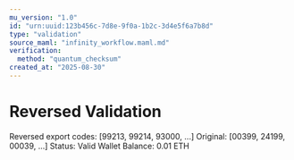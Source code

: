 ```yaml
---
mu_version: "1.0"
id: "urn:uuid:123b456c-7d8e-9f0a-1b2c-3d4e5f6a7b8d"
type: "validation"
source_maml: "infinity_workflow.maml.md"
verification:
  method: "quantum_checksum"
created_at: "2025-08-30"
---
```

# Reversed Validation
Reversed export codes: [99213, 99214, 93000, ...]
Original: [00399, 24199, 00039, ...]
Status: Valid
Wallet Balance: 0.01 ETH